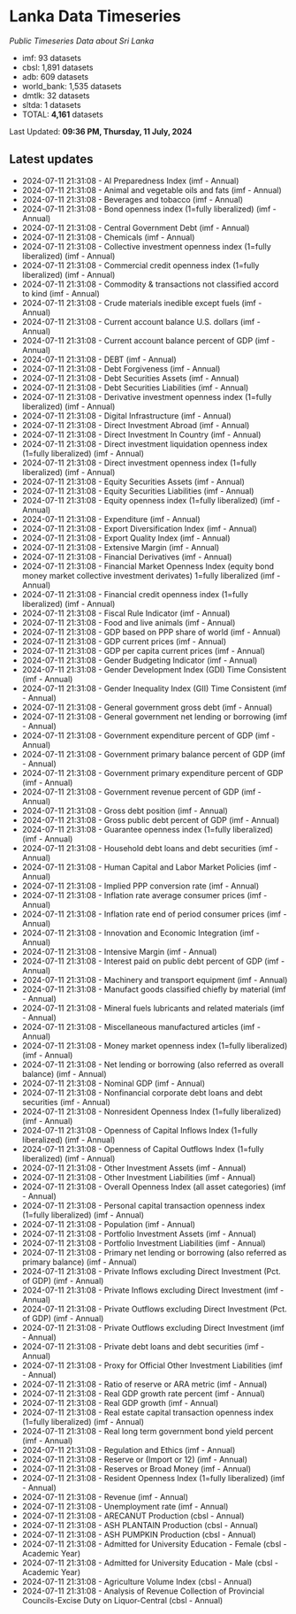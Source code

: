 # Lanka Data Timeseries
*Public Timeseries Data about Sri Lanka*

* imf: 93 datasets
* cbsl: 1,891 datasets
* adb: 609 datasets
* world_bank: 1,535 datasets
* dmtlk: 32 datasets
* sltda: 1 datasets
* TOTAL: **4,161** datasets

Last Updated: **09:36 PM, Thursday, 11 July, 2024**

## Latest updates

* 2024-07-11 21:31:08 - AI Preparedness Index (imf - Annual)
* 2024-07-11 21:31:08 - Animal and vegetable oils and fats (imf - Annual)
* 2024-07-11 21:31:08 - Beverages and tobacco (imf - Annual)
* 2024-07-11 21:31:08 - Bond openness index (1=fully liberalized) (imf - Annual)
* 2024-07-11 21:31:08 - Central Government Debt (imf - Annual)
* 2024-07-11 21:31:08 - Chemicals (imf - Annual)
* 2024-07-11 21:31:08 - Collective investment openness index (1=fully liberalized) (imf - Annual)
* 2024-07-11 21:31:08 - Commercial credit openness index (1=fully liberalized) (imf - Annual)
* 2024-07-11 21:31:08 - Commodity & transactions not classified accord to kind (imf - Annual)
* 2024-07-11 21:31:08 - Crude materials inedible except fuels (imf - Annual)
* 2024-07-11 21:31:08 - Current account balance U.S. dollars (imf - Annual)
* 2024-07-11 21:31:08 - Current account balance percent of GDP (imf - Annual)
* 2024-07-11 21:31:08 - DEBT (imf - Annual)
* 2024-07-11 21:31:08 - Debt Forgiveness (imf - Annual)
* 2024-07-11 21:31:08 - Debt Securities Assets (imf - Annual)
* 2024-07-11 21:31:08 - Debt Securities Liabilities (imf - Annual)
* 2024-07-11 21:31:08 - Derivative investment openness index (1=fully liberalized) (imf - Annual)
* 2024-07-11 21:31:08 - Digital Infrastructure (imf - Annual)
* 2024-07-11 21:31:08 - Direct Investment Abroad (imf - Annual)
* 2024-07-11 21:31:08 - Direct Investment In Country (imf - Annual)
* 2024-07-11 21:31:08 - Direct investment liquidation openness index (1=fully liberalized) (imf - Annual)
* 2024-07-11 21:31:08 - Direct investment openness index (1=fully liberalized) (imf - Annual)
* 2024-07-11 21:31:08 - Equity Securities Assets (imf - Annual)
* 2024-07-11 21:31:08 - Equity Securities Liabilities (imf - Annual)
* 2024-07-11 21:31:08 - Equity openness index (1=fully liberalized) (imf - Annual)
* 2024-07-11 21:31:08 - Expenditure (imf - Annual)
* 2024-07-11 21:31:08 - Export Diversification Index (imf - Annual)
* 2024-07-11 21:31:08 - Export Quality Index (imf - Annual)
* 2024-07-11 21:31:08 - Extensive Margin (imf - Annual)
* 2024-07-11 21:31:08 - Financial Derivatives (imf - Annual)
* 2024-07-11 21:31:08 - Financial Market Openness Index (equity bond money market collective investment derivates) 1=fully liberalized (imf - Annual)
* 2024-07-11 21:31:08 - Financial credit openness index (1=fully liberalized) (imf - Annual)
* 2024-07-11 21:31:08 - Fiscal Rule Indicator (imf - Annual)
* 2024-07-11 21:31:08 - Food and live animals (imf - Annual)
* 2024-07-11 21:31:08 - GDP based on PPP share of world (imf - Annual)
* 2024-07-11 21:31:08 - GDP current prices (imf - Annual)
* 2024-07-11 21:31:08 - GDP per capita current prices (imf - Annual)
* 2024-07-11 21:31:08 - Gender Budgeting Indicator (imf - Annual)
* 2024-07-11 21:31:08 - Gender Development Index (GDI) Time Consistent (imf - Annual)
* 2024-07-11 21:31:08 - Gender Inequality Index (GII) Time Consistent (imf - Annual)
* 2024-07-11 21:31:08 - General government gross debt (imf - Annual)
* 2024-07-11 21:31:08 - General government net lending or borrowing (imf - Annual)
* 2024-07-11 21:31:08 - Government expenditure percent of GDP (imf - Annual)
* 2024-07-11 21:31:08 - Government primary balance percent of GDP (imf - Annual)
* 2024-07-11 21:31:08 - Government primary expenditure percent of GDP (imf - Annual)
* 2024-07-11 21:31:08 - Government revenue percent of GDP (imf - Annual)
* 2024-07-11 21:31:08 - Gross debt position (imf - Annual)
* 2024-07-11 21:31:08 - Gross public debt percent of GDP (imf - Annual)
* 2024-07-11 21:31:08 - Guarantee openness index (1=fully liberalized) (imf - Annual)
* 2024-07-11 21:31:08 - Household debt loans and debt securities (imf - Annual)
* 2024-07-11 21:31:08 - Human Capital and Labor Market Policies (imf - Annual)
* 2024-07-11 21:31:08 - Implied PPP conversion rate (imf - Annual)
* 2024-07-11 21:31:08 - Inflation rate average consumer prices (imf - Annual)
* 2024-07-11 21:31:08 - Inflation rate end of period consumer prices (imf - Annual)
* 2024-07-11 21:31:08 - Innovation and Economic Integration (imf - Annual)
* 2024-07-11 21:31:08 - Intensive Margin (imf - Annual)
* 2024-07-11 21:31:08 - Interest paid on public debt percent of GDP (imf - Annual)
* 2024-07-11 21:31:08 - Machinery and transport equipment (imf - Annual)
* 2024-07-11 21:31:08 - Manufact goods classified chiefly by material (imf - Annual)
* 2024-07-11 21:31:08 - Mineral fuels lubricants and related materials (imf - Annual)
* 2024-07-11 21:31:08 - Miscellaneous manufactured articles (imf - Annual)
* 2024-07-11 21:31:08 - Money market openness index (1=fully liberalized) (imf - Annual)
* 2024-07-11 21:31:08 - Net lending or borrowing (also referred as overall balance) (imf - Annual)
* 2024-07-11 21:31:08 - Nominal GDP (imf - Annual)
* 2024-07-11 21:31:08 - Nonfinancial corporate debt loans and debt securities (imf - Annual)
* 2024-07-11 21:31:08 - Nonresident Openness Index (1=fully liberalized) (imf - Annual)
* 2024-07-11 21:31:08 - Openness of Capital Inflows Index (1=fully liberalized) (imf - Annual)
* 2024-07-11 21:31:08 - Openness of Capital Outflows Index (1=fully liberalized) (imf - Annual)
* 2024-07-11 21:31:08 - Other Investment Assets (imf - Annual)
* 2024-07-11 21:31:08 - Other Investment Liabilities (imf - Annual)
* 2024-07-11 21:31:08 - Overall Openness Index (all asset categories) (imf - Annual)
* 2024-07-11 21:31:08 - Personal capital transaction openness index (1=fully liberalized) (imf - Annual)
* 2024-07-11 21:31:08 - Population (imf - Annual)
* 2024-07-11 21:31:08 - Portfolio Investment Assets (imf - Annual)
* 2024-07-11 21:31:08 - Portfolio Investment Liabilities (imf - Annual)
* 2024-07-11 21:31:08 - Primary net lending or borrowing (also referred as primary balance) (imf - Annual)
* 2024-07-11 21:31:08 - Private Inflows excluding Direct Investment (Pct. of GDP) (imf - Annual)
* 2024-07-11 21:31:08 - Private Inflows excluding Direct Investment (imf - Annual)
* 2024-07-11 21:31:08 - Private Outflows excluding Direct Investment (Pct. of GDP) (imf - Annual)
* 2024-07-11 21:31:08 - Private Outflows excluding Direct Investment (imf - Annual)
* 2024-07-11 21:31:08 - Private debt loans and debt securities (imf - Annual)
* 2024-07-11 21:31:08 - Proxy for Official Other Investment Liabilities (imf - Annual)
* 2024-07-11 21:31:08 - Ratio of reserve or ARA metric (imf - Annual)
* 2024-07-11 21:31:08 - Real GDP growth rate percent (imf - Annual)
* 2024-07-11 21:31:08 - Real GDP growth (imf - Annual)
* 2024-07-11 21:31:08 - Real estate capital transaction openness index (1=fully liberalized) (imf - Annual)
* 2024-07-11 21:31:08 - Real long term government bond yield percent (imf - Annual)
* 2024-07-11 21:31:08 - Regulation and Ethics (imf - Annual)
* 2024-07-11 21:31:08 - Reserve or (Import or 12) (imf - Annual)
* 2024-07-11 21:31:08 - Reserves or Broad Money (imf - Annual)
* 2024-07-11 21:31:08 - Resident Openness Index (1=fully liberalized) (imf - Annual)
* 2024-07-11 21:31:08 - Revenue (imf - Annual)
* 2024-07-11 21:31:08 - Unemployment rate (imf - Annual)
* 2024-07-11 21:31:08 - ARECANUT Production (cbsl - Annual)
* 2024-07-11 21:31:08 - ASH PLANTAIN Production (cbsl - Annual)
* 2024-07-11 21:31:08 - ASH PUMPKIN Production (cbsl - Annual)
* 2024-07-11 21:31:08 - Admitted for University Education - Female (cbsl - Academic Year)
* 2024-07-11 21:31:08 - Admitted for University Education - Male (cbsl - Academic Year)
* 2024-07-11 21:31:08 - Agriculture Volume Index (cbsl - Annual)
* 2024-07-11 21:31:08 - Analysis of Revenue Collection of Provincial Councils-Excise Duty on Liquor-Central (cbsl - Annual)